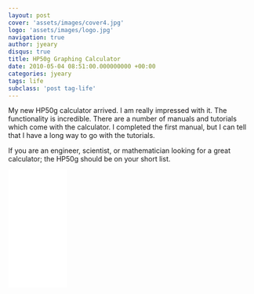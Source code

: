 ```yaml
---
layout: post
cover: 'assets/images/cover4.jpg'
logo: 'assets/images/logo.jpg'
navigation: true
author: jyeary
disqus: true
title: HP50g Graphing Calculator
date: 2010-05-04 08:51:00.000000000 +00:00
categories: jyeary
tags: life
subclass: 'post tag-life'
---
```

My new HP50g calculator arrived. I am really impressed with it. The functionality is incredible. There are a number of manuals and tutorials which come with the calculator. I completed the first manual, but I can tell that I have a long way to go with the tutorials.

If you are an engineer, scientist, or mathematician looking for a great calculator; the HP50g should be on your short list.

<iframe style="width:120px;height:240px;" marginwidth="0" marginheight="0" scrolling="no" frameborder="0" src="//ws-na.amazon-adsystem.com/widgets/q?ServiceVersion=20070822&OneJS=1&Operation=GetAdHtml&MarketPlace=US&source=ac&ref=qf_sp_asin_til&ad_type=product_link&tracking_id=johnyeary.com-20&marketplace=amazon&region=US&placement=B000GTPRPS&asins=B000GTPRPS&linkId=75fc6b2c873b6d5598447138d78646cf&show_border=true&link_opens_in_new_window=true&price_color=333333&title_color=0066c0&bg_color=ffffff">
</iframe>

